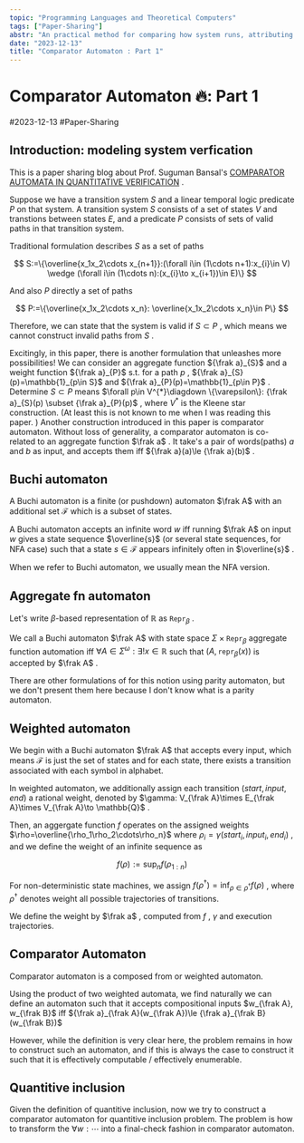 ```yaml
---
topic: "Programming Languages and Theoretical Computers"
tags: ["Paper-Sharing"]
abstr: "An practical method for comparing how system runs, attributing to Prof. Suguman Bansal"
date: "2023-12-13"
title: "Comparator Automaton : Part 1"
---
```

# Comparator Automaton 🔥: Part 1
#2023-12-13 #Paper-Sharing
## Introduction: modeling system verfication

This is a paper sharing blog about Prof. Suguman Bansal's [COMPARATOR AUTOMATA IN QUANTITATIVE VERIFICATION](https://arxiv.org/pdf/1812.06569.pdf) . 

Suppose we have a transition system $S$ and a linear temporal logic predicate $P$ on that system. A transition system $S$ consists of a set of states $V$ and transtions between states $E$, and a predicate $P$ consists of sets of valid paths in that transition system. 

Traditional formulation describes $S$ as a set of paths

$$
S:=\{\overline{x_1x_2\cdots x_{n+1}}:(\forall i\in (1\cdots n+1):x_{i}\in V) \wedge (\forall i\in (1\cdots n):(x_{i}\to x_{i+1})\in E)\}
$$

And also $P$ directly a set of paths

$$
P:=\{\overline{x_1x_2\cdots x_n}: \overline{x_1x_2\cdots x_n}\in P\}
$$

Therefore, we can state that the system is valid if $S \subset P$ , which means we cannot construct invalid paths from $S$ . 

Excitingly, in this paper, there is another formulation that unleashes more possibilities! We can consider an aggregate function ${\frak a}_{S}$ and a weight function ${\frak a}_{P}$ s.t. for a path $p$ , ${\frak a}_{S}(p)=\mathbb{1}_{p\in S}$ and ${\frak a}_{P}(p)=\mathbb{1}_{p\in P}$ . Determine $S\subset P$ means $\forall p\in V^{*}\diagdown \{\varepsilon\}: {\frak a}_{S}(p) \subset {\frak a}_{P}(p)$ , where $V^{*}$ is the Kleene star construction. (At least this is not known to me when I was reading this paper. ) Another construction introduced in this paper is comparator automaton. Without loss of generality, a comparator automaton is co-related to an aggregate function $\frak a$ . It take's a pair of words(paths) $a$ and $b$ as input, and accepts them iff ${\frak a}(a)\le {\frak a}(b)$ . 

## Buchi automaton

A Buchi automaton is a finite (or pushdown) automaton $\frak A$ with an additional set $\mathcal{F}$ which is a subset of states. 

A Buchi automaton accepts an infinite word $w$ iff running $\frak A$ on input $w$ gives a state sequence $\overline{s}$ (or several state sequences, for NFA case) such that a state $s\in \mathcal{F}$ appears infinitely often in $\overline{s}$ . 

When we refer to Buchi automaton, we usually mean the NFA version. 

## Aggregate fn automaton

Let's write $\beta$-based representation of $\mathbb{R}$ as $\mathtt{Repr}_{\beta}$ .

We call a Buchi automaton $\frak A$ with state space $\Sigma\times \mathtt{Repr}_{\beta}$ aggregate function automation iff $\forall A\in \Sigma^{\omega}:\exists ! x\in \mathbb{R}$ such that $(A,\mathtt{repr}_{\beta}(x))$ is accepted by $\frak A$ . 

There are other formulations of for this notion using parity automaton, but we don't present them here because I don't know what is a parity automaton. 

## Weighted automaton

We begin with a Buchi automaton $\frak A$ that accepts every input, which means $\mathcal{F}$ is just the set of states and for each state, there exists a transition associated with each symbol in alphabet. 

In weighted automaton, we additionally assign each transition $(start,input,end)$ a rational weight, denoted by $\gamma: V_{\frak A}\times E_{\frak A}\times V_{\frak A}\to \mathbb{Q}$ .  

Then, an aggergate function $f$ operates on the assigned weights $\rho=\overline{\rho_1\rho_2\cdots\rho_n}$ where $\rho_{i}=\gamma(start_i,input_i,end_i)$ , and we define the weight of an infinite sequence as

$$
f(\rho):=\sup_{n} f(\rho_{1:n})
$$

For non-deterministic state machines, we assign $f(\rho^\dagger)=\inf_{\rho\in \rho^\dagger} f(\rho)$ , where $\rho^\dagger$ denotes weight all possible trajectories of transitions. 

We define the weight by $\frak a$ , computed from $f$ , $\gamma$ and execution trajectories. 

## Comparator Automaton

Comparator automaton is a composed from or weighted automaton. 

Using the product of two weighted automata, we find naturally we can define an automaton such that it accepts compositional inputs $w_{\frak A}, w_{\frak B}$ iff ${\frak a}_{\frak A}(w_{\frak A})\le {\frak a}_{\frak B}(w_{\frak B})$ 

However, while the definition is very clear here, the problem remains in how to construct such an automaton, and if this is always the case to construct it such that it is effectively computable / effectively enumerable. 

## Quantitive inclusion

Given the definition of quantitive inclusion, now we try to construct a comparator automaton for quantitive inclusion problem. The problem is how to transform the $\forall w:\cdots$ into a final-check fashion in comparator automaton. 
